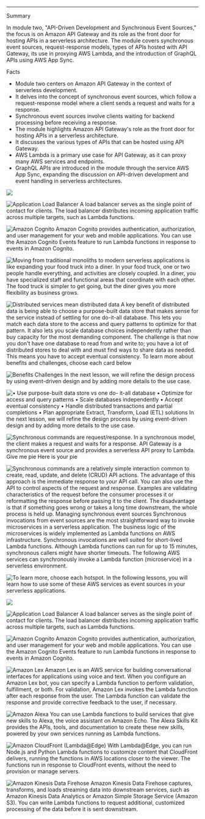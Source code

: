 
---

Summary

In module two, "API-Driven Development and Synchronous Event Sources," the focus is on Amazon API Gateway and its role as the front door for hosting APIs in a serverless architecture. The module covers synchronous event sources, request-response models, types of APIs hosted with API Gateway, its use in proxying AWS Lambda, and the introduction of GraphQL APIs using AWS App Sync.

Facts

- Module two centers on Amazon API Gateway in the context of serverless development.
- It delves into the concept of synchronous event sources, which follow a request-response model where a client sends a request and waits for a response.
- Synchronous event sources involve clients waiting for backend processing before receiving a response.
- The module highlights Amazon API Gateway's role as the front door for hosting APIs in a serverless architecture.
- It discusses the various types of APIs that can be hosted using API Gateway.
- AWS Lambda is a primary use case for API Gateway, as it can proxy many AWS services and endpoints.
- GraphQL APIs are introduced in the module through the service AWS App Sync, expanding the discussion on API-driven development and event handling in serverless architectures.



![](../../../media/AWS-Developing-Serverless-Solutions-on-AWS-Module-2-5-image1.png)



![Application Load Balancer A load balancer serves as the single point of contact for clients. The load balancer distributes incoming application traffic across multiple targets, such as Lambda functions. ](../../../media/AWS-Developing-Serverless-Solutions-on-AWS-Module-2-5-image2.png)





![Amazon Cognito Amazon Cognito provides authentication, authorization, and user management for your web and mobile applications. You can use the Amazon Cognito Events feature to run Lambda functions in response to events in Amazon Cognito. ](../../../media/AWS-Developing-Serverless-Solutions-on-AWS-Module-2-5-image3.png)





![Moving from traditional monoliths to modern serverless applications is like expanding your food truck into a diner. In your food truck, one or two people handle everything, and activities are closely coupled. In a diner, you have specialized staff and functional areas that coordinate with each other. The food truck is simpler to get going, but the diner gives you more flexibility as business grows. ](../../../media/AWS-Developing-Serverless-Solutions-on-AWS-Module-2-5-image4.png)



![Distributed services mean distributed data A key benefit of distributed data is being able to choose a purpose-built data store that makes sense for the service instead of settling for one do-it-all database. This lets you match each data store to the access and query patterns to optimize for that pattern. It also lets you scale database choices independently rather than buy capacity for the most demanding component. The challenge is that now you don't have one database to read from and write to; you have a lot of distributed stores to deal with and must find ways to share data as needed. This means you have to accept eventual consistency. To learn more about benefits and challenges, choose each card below ](../../../media/AWS-Developing-Serverless-Solutions-on-AWS-Module-2-5-image5.png)



![Benefits Challenges In the next lesson, we will refine the design process by using event-driven design and by adding more details to the use case. ](../../../media/AWS-Developing-Serverless-Solutions-on-AWS-Module-2-5-image6.png)



![• Use purpose-built data store vs one do- it-all database • Optimize for access and query patterns • Scale databases independently • Accept eventual consistency • Handle distributed transactions and partial completions • Plan appropriate Extract, Transform, Load (ETL) solutions In the next lesson, we will refine the design process by using event-driven design and by adding more details to the use case. ](../../../media/AWS-Developing-Serverless-Solutions-on-AWS-Module-2-5-image7.png)



![Synchronous commands are request/response. In a synchronous model, the client makes a request and waits for a response. API Gateway is a synchronous event source and provides a serverless API proxy to Lambda. Give me pie Here is your pie ](../../../media/AWS-Developing-Serverless-Solutions-on-AWS-Module-2-5-image8.png)



![Synchronous commands are a relatively simple interaction common to create, read, update, and delete (CRUD) API actions. The advantage of this approach is the immediate response to your API call. You can also use the API to control aspects of the request and response. Examples are validating characteristics of the request before the consumer processes it or reformatting the response before passing it to the client. The disadvantage is that if something goes wrong or takes a long time downstream, the whole process is held up. Managing synchronous event sources Synchronous invocations from event sources are the most straightforward way to invoke microservices in a serverless application. The business logic of the microservices is widely implemented as Lambda functions on AWS infrastructure. Synchronous invocations are well suited for short-lived Lambda functions. Although Lambda functions can run for up to 15 minutes, synchronous callers might have shorter timeouts. The following AWS services can synchronously invoke a Lambda function (microservice) in a serverless environment. ](../../../media/AWS-Developing-Serverless-Solutions-on-AWS-Module-2-5-image9.png)



![To learn more, choose each hotspot. In the following lessons, you will learn how to use some of these AWS services as event sources in your serverless applications. ](../../../media/AWS-Developing-Serverless-Solutions-on-AWS-Module-2-5-image10.png)



![](../../../media/AWS-Developing-Serverless-Solutions-on-AWS-Module-2-5-image11.png)



![Application Load Balancer A load balancer serves as the single point of contact for clients. The load balancer distributes incoming application traffic across multiple targets, such as Lambda functions. ](../../../media/AWS-Developing-Serverless-Solutions-on-AWS-Module-2-5-image12.png)



![Amazon Cognito Amazon Cognito provides authentication, authorization, and user management for your web and mobile applications. You can use the Amazon Cognito Events feature to run Lambda functions in response to events in Amazon Cognito. ](../../../media/AWS-Developing-Serverless-Solutions-on-AWS-Module-2-5-image13.png)



![Amazon Lex Amazon Lex is an AWS service for building conversational interfaces for applications using voice and text. When you configure an Amazon Lex bot, you can specify a Lambda function to perform validation, fulfillment, or both. For validation, Amazon Lex invokes the Lambda function after each response from the user. The Lambda function can validate the response and provide corrective feedback to the user, if necessary. ](../../../media/AWS-Developing-Serverless-Solutions-on-AWS-Module-2-5-image14.png)



![Amazon Alexa You can use Lambda functions to build services that give new skills to Alexa, the voice assistant on Amazon Echo. The Alexa Skills Kit provides the APIs, tools, and documentation to create these new skills, powered by your own services running as Lambda functions. ](../../../media/AWS-Developing-Serverless-Solutions-on-AWS-Module-2-5-image15.png)



![Amazon CloudFront (Lambda@Edge) With Lambda@Edge, you can run Node.js and Python Lambda functions to customize content that CloudFront delivers, running the functions in AWS locations closer to the viewer. The functions run in response to CloudFront events, without the need to provision or manage servers. ](../../../media/AWS-Developing-Serverless-Solutions-on-AWS-Module-2-5-image16.png)



![Amazon Kinesis Data Firehose Amazon Kinesis Data Firehose captures, transforms, and loads streaming data into downstream services, such as Amazon Kinesis Data Analytics or Amazon Simple Storage Service (Amazon S3). You can write Lambda functions to request additional, customized processing of the data before it is sent downstream. ](../../../media/AWS-Developing-Serverless-Solutions-on-AWS-Module-2-5-image17.png)



















